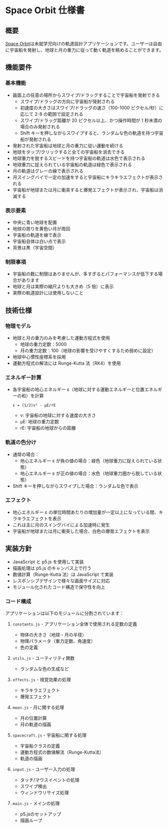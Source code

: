 # Space Orbit 仕様書

## 概要

[Space Orbit](https://zenn.dev/ta168/articles/space-orbit_app)は未就学児向けの軌道設計アプリケーションです。ユーザーは自由に宇宙船を発射し、地球と月の重力に従って動く軌道を眺めることができます。

## 機能要件

### 基本機能

- 画面上の任意の場所からスワイプ/ドラッグすることで宇宙船を発射できる
  - スワイプ/ドラッグの方向に宇宙船が発射される
  - 初速度の大きさはスワイプ/ドラッグの速さ（100-1000 ピクセル/秒）に応じて 2-8 の範囲で設定される
  - スワイプ/ドラッグ距離が 20 ピクセル以上、かつ操作時間が 1 秒未満の場合のみ発射される
  - Shift キーを押しながらスワイプすると、ランダムな色の軌道を持つ宇宙船が発射される
- 発射された宇宙船は地球と月の重力に従い運動を続ける
- 地球をタップ/クリックすると全ての宇宙船を消去できる
- 地球重力を脱するスピードを持つ宇宙船の軌道は水色で表示される
- 地球重力に捉えられている宇宙船の軌道は緑色で表示される
- 月の軌道はグレーの線で表示される
- 月スイングバイで一定の加速をすると宇宙船にキラキラエフェクトが表示される
- 宇宙船が地球または月に衝突すると爆発エフェクトが表示され、宇宙船は消滅する

### 表示要素

- 中央に青い地球を配置
- 地球の周りを黄色い月が周回
- 宇宙船の軌道を線で表示
- 宇宙船自体は白い点で表示
- 背景は黒（宇宙空間）

### 制限事項

- 宇宙船の数に制限はありませんが、多すぎるとパフォーマンスが低下する場合があります
- 地球と月は実際の縮尺よりも大きめ（5 倍）に表示
- 実際の軌道設計には使用しないこと

## 技術仕様

### 物理モデル

- 地球と月の重力のみを考慮した運動方程式を使用
  - 地球の重力定数：5000
  - 月の重力定数：100（地球の影響を受けやすくするため弱めに設定）
- 地球中心慣性座標系を採用
- 運動方程式の解法には Runge-Kutta 法（RK4）を使用

### エネルギー計算

- 各宇宙船の地心エネルギー ε（地球に対する運動エネルギーと位置エネルギーの和）を計算
  ```
  ε = (1/2)v² - μE/rE
  ```
  - v: 宇宙船の地球に対する速度の大きさ
  - μE: 地球の重力定数
  - rE: 宇宙船の地球からの距離

### 軌道の色分け

- 通常の場合：
  - 地心エネルギー ε が負の値の場合：緑色（地球重力に捉えられている状態）
  - 地心エネルギー ε が正の値の場合：水色（地球重力圏から脱している状態）
- Shift キーを押しながらスワイプした場合：ランダムな色で表示

### エフェクト

- 地心エネルギー ε の単位時間あたりの増加量が一定以上になっている間、キラキラエフェクトを表示
- これは主に月のスイングバイによる加速時に発生
- 宇宙船が地球または月に衝突した場合、白色の爆発エフェクトを表示

## 実装方針

- JavaScript と p5.js を使用して実装
- 描画処理は p5.js のキャンバス上で行う
- 数値計算（Runge-Kutta 法）は JavaScript で実装
- レスポンシブデザインで様々な画面サイズに対応
- モジュール化されたコード構造で保守性を向上

### コード構成

アプリケーションは以下のモジュールに分割されています：

1. `constants.js` - アプリケーション全体で使用される定数の定義
   - 物体の大きさ（地球・月の半径）
   - 物理パラメータ（重力定数、角速度）
   - 色の定義

2. `utils.js` - ユーティリティ関数
   - ランダムな色の生成など

3. `effects.js` - 視覚効果の処理
   - キラキラエフェクト
   - 爆発エフェクト

4. `moon.js` - 月に関する処理
   - 月の位置計算
   - 月の軌道の描画

5. `spacecraft.js` - 宇宙船に関する処理
   - 宇宙船クラスの定義
   - 運動方程式の数値解法（Runge-Kutta法）
   - 軌道の描画

6. `input.js` - ユーザー入力の処理
   - タッチ/マウスイベントの処理
   - スワイプ検出
   - ウィンドウリサイズ処理

7. `main.js` - メインの処理
   - p5.jsのセットアップ
   - 描画ループ
